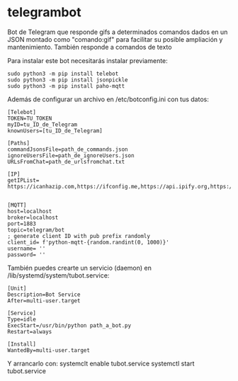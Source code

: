# telegrambot

Bot de Telegram que responde gifs a determinados comandos dados en un JSON montado como "comando:gif" para facilitar su posible ampliación y mantenimiento. También responde a comandos de texto


Para instalar este bot necesitarás instalar previamente:
```
sudo python3 -m pip install telebot
sudo python3 -m pip install jsonpickle
sudo python3 -m pip install paho-mqtt
```

Además de configurar un archivo en /etc/botconfig.ini con tus datos:
```
[Telebot]
TOKEN=TU_TOKEN
myID=tu_ID_de_Telegram
knownUsers=[tu_ID_de_Telegram]

[Paths]
commandJsonsFile=path_de_commands.json
ignoreUsersFile=path_de_ignoreUsers.json
URLsFromChat=path_de_urlsfromchat.txt

[IP]
getIPList= https://icanhazip.com,https://ifconfig.me,https://api.ipify.org,https://bot.whatismyipaddress.com,https://ipinfo.io/ip,https://i>


[MQTT]
host=localhost
broker=localhost
port=1883
topic=telegram/bot
; generate client ID with pub prefix randomly
client_id= f'python-mqtt-{random.randint(0, 1000)}'
username= ''
password= ''
```





También puedes crearte un servicio (daemon) en /lib/systemd/system/tubot.service:
```
[Unit]
Description=Bot Service
After=multi-user.target

[Service]
Type=idle
ExecStart=/usr/bin/python path_a_bot.py
Restart=always

[Install]
WantedBy=multi-user.target
```

Y arrancarlo con:
systemclt enable tubot.service
systemctl start tubot.service